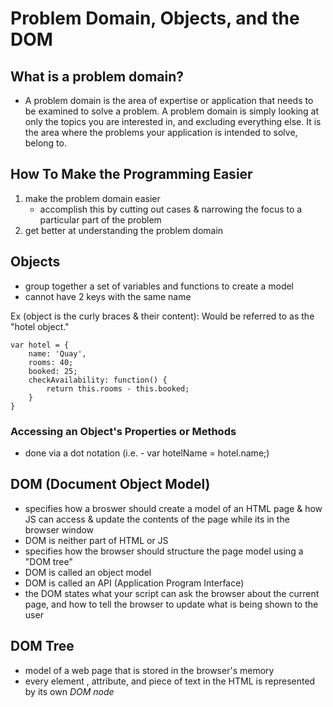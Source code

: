 # Problem Domain, Objects, and the DOM

## What is a problem domain?
 - A problem domain is the area of expertise or application that needs to be examined to solve a problem. A problem domain is simply looking at only the topics you are interested in, and excluding everything else. It is the area where the problems your application is intended to solve, belong to.

## How To Make the Programming Easier
1. make the problem domain easier
    - accomplish this by cutting out cases & narrowing the focus to a particular part of the problem
1. get better at understanding the problem domain

## Objects
- group together a set of variables and functions to create a model
- cannot have 2 keys with the same name

Ex (object is the curly braces & their content):
Would be referred to as the "hotel object."

```
var hotel = {
    name: 'Quay',
    rooms: 40;
    booked: 25;
    checkAvailability: function() {
        return this.rooms - this.booked;
    }
}
```

### Accessing an Object's Properties or Methods
- done via a dot notation (i.e. - var hotelName = hotel.name;)

## DOM (Document Object Model)
- specifies how a broswer should create a model of an HTML page & how JS can access & update the contents of the page while its in the browser window
- DOM is neither part of HTML or JS
- specifies how the browser should structure the page model using a "DOM tree"
- DOM is called an object model
- DOM is called an API (Application Program Interface)
- the DOM states what your script can ask the browser about the current page, and how to tell the browser to update what is being shown to the user

## DOM Tree
- model of a web page that is stored in the browser's memory
- every element , attribute, and piece of text in the HTML is represented by its own *DOM node*

